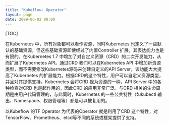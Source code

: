 ```yaml
---
title: "Kubeflow- Operator"
layout: page
date: 2099-06-02 00:00
---
```


[TOC]

在Kubernetes 中，所有对象都可以看作资源，同时Kubernetes 也定义了一些默认的基础资源，但这些基础资源即使经过了内置Controller 扩展，其表达能力也是有限的。在Kubernetes 1.7 中增加了对自定义资源（CRD）的二次开发能力，从而扩展了Kubernetes API。通过CRD 我们可以在Kubernetes API 中增加新资源类型，而不需要修改Kubernetes源码来创建自定义的API Server，该功能大大提高了Kubernetes 的扩展能力。根据CRD的这个特性，用户可以自定义资源类型，并且对其提供支持。Kubernetes 会将CRD 视为资源的一种，API Server 中的各种检查对CRD 也是起作用的，因此CRD 的应用非常广泛。与CRD 相关的生命周期是由用户代码管理的，与此同时，Kubernetes 的一些公共特性（如kubectl 输出、Namespace、权限管理等）都是可以被复用的。


以Kubeflow 的TF Operator 为代表的Operator 就是利用了CRD 这个特性，对TensorFlow、Prometheus、etcd等不同的系统或框架提供了支持。

